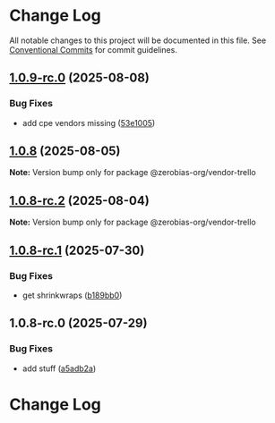 # Change Log

All notable changes to this project will be documented in this file.
See [Conventional Commits](https://conventionalcommits.org) for commit guidelines.

## [1.0.9-rc.0](https://github.com/zerobias-org/vendor/compare/@zerobias-org/vendor-trello@1.0.8...@zerobias-org/vendor-trello@1.0.9-rc.0) (2025-08-08)


### Bug Fixes

* add cpe vendors missing ([53e1005](https://github.com/zerobias-org/vendor/commit/53e100520e848be73b2cba8a0ef4f184844b8abb))





## [1.0.8](https://github.com/zerobias-org/vendor/compare/@zerobias-org/vendor-trello@1.0.8-rc.2...@zerobias-org/vendor-trello@1.0.8) (2025-08-05)

**Note:** Version bump only for package @zerobias-org/vendor-trello





## [1.0.8-rc.2](https://github.com/zerobias-org/vendor/compare/@zerobias-org/vendor-trello@1.0.8-rc.1...@zerobias-org/vendor-trello@1.0.8-rc.2) (2025-08-04)

**Note:** Version bump only for package @zerobias-org/vendor-trello





## [1.0.8-rc.1](https://github.com/zerobias-org/vendor/compare/@zerobias-org/vendor-trello@1.0.8-rc.0...@zerobias-org/vendor-trello@1.0.8-rc.1) (2025-07-30)


### Bug Fixes

* get shrinkwraps ([b189bb0](https://github.com/zerobias-org/vendor/commit/b189bb0cf53ad66427530ccc0eab7824527942d3))





## 1.0.8-rc.0 (2025-07-29)


### Bug Fixes

* add stuff ([a5adb2a](https://github.com/zerobias-org/vendor/commit/a5adb2aecd0670c42e9077affecb6a047bf30fc6))





# Change Log
